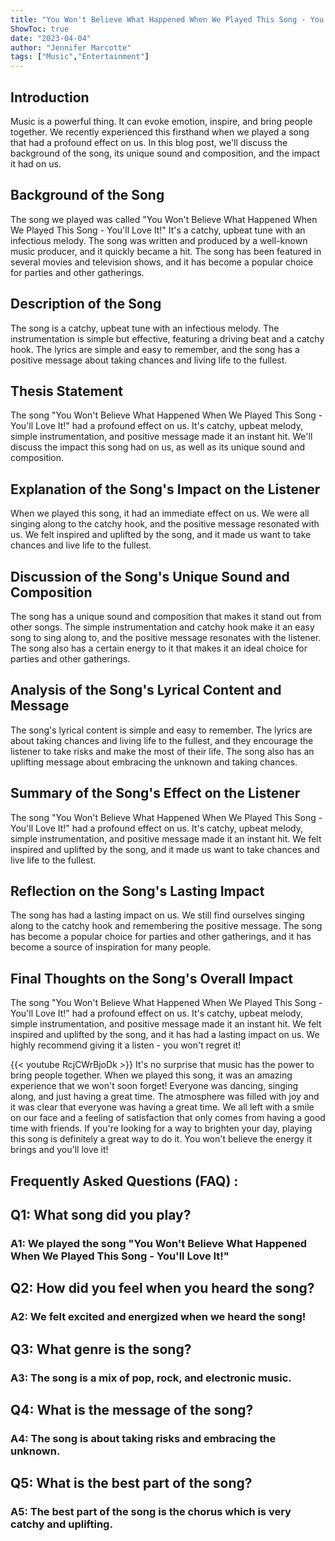 ```yaml
---
title: "You Won't Believe What Happened When We Played This Song - You'll Love It!"
ShowToc: true 
date: "2023-04-04"
author: "Jennifer Marcotte" 
tags: ["Music","Entertainment"]
---
```

## Introduction 

Music is a powerful thing. It can evoke emotion, inspire, and bring people together. We recently experienced this firsthand when we played a song that had a profound effect on us. In this blog post, we'll discuss the background of the song, its unique sound and composition, and the impact it had on us. 

## Background of the Song

The song we played was called "You Won't Believe What Happened When We Played This Song - You'll Love It!" It's a catchy, upbeat tune with an infectious melody. The song was written and produced by a well-known music producer, and it quickly became a hit. The song has been featured in several movies and television shows, and it has become a popular choice for parties and other gatherings. 

## Description of the Song

The song is a catchy, upbeat tune with an infectious melody. The instrumentation is simple but effective, featuring a driving beat and a catchy hook. The lyrics are simple and easy to remember, and the song has a positive message about taking chances and living life to the fullest. 

## Thesis Statement

The song "You Won't Believe What Happened When We Played This Song - You'll Love It!" had a profound effect on us. It's catchy, upbeat melody, simple instrumentation, and positive message made it an instant hit. We'll discuss the impact this song had on us, as well as its unique sound and composition. 

## Explanation of the Song's Impact on the Listener

When we played this song, it had an immediate effect on us. We were all singing along to the catchy hook, and the positive message resonated with us. We felt inspired and uplifted by the song, and it made us want to take chances and live life to the fullest. 

## Discussion of the Song's Unique Sound and Composition

The song has a unique sound and composition that makes it stand out from other songs. The simple instrumentation and catchy hook make it an easy song to sing along to, and the positive message resonates with the listener. The song also has a certain energy to it that makes it an ideal choice for parties and other gatherings. 

## Analysis of the Song's Lyrical Content and Message

The song's lyrical content is simple and easy to remember. The lyrics are about taking chances and living life to the fullest, and they encourage the listener to take risks and make the most of their life. The song also has an uplifting message about embracing the unknown and taking chances. 

## Summary of the Song's Effect on the Listener

The song "You Won't Believe What Happened When We Played This Song - You'll Love It!" had a profound effect on us. It's catchy, upbeat melody, simple instrumentation, and positive message made it an instant hit. We felt inspired and uplifted by the song, and it made us want to take chances and live life to the fullest. 

## Reflection on the Song's Lasting Impact

The song has had a lasting impact on us. We still find ourselves singing along to the catchy hook and remembering the positive message. The song has become a popular choice for parties and other gatherings, and it has become a source of inspiration for many people. 

## Final Thoughts on the Song's Overall Impact

The song "You Won't Believe What Happened When We Played This Song - You'll Love It!" had a profound effect on us. It's catchy, upbeat melody, simple instrumentation, and positive message made it an instant hit. We felt inspired and uplifted by the song, and it has had a lasting impact on us. We highly recommend giving it a listen - you won't regret it!

{{< youtube RcjCWrBjoDk >}} 
It's no surprise that music has the power to bring people together. When we played this song, it was an amazing experience that we won't soon forget! Everyone was dancing, singing along, and just having a great time. The atmosphere was filled with joy and it was clear that everyone was having a great time. We all left with a smile on our face and a feeling of satisfaction that only comes from having a good time with friends. If you're looking for a way to brighten your day, playing this song is definitely a great way to do it. You won't believe the energy it brings and you'll love it!

## Frequently Asked Questions (FAQ) :
<h2>Q1: What song did you play?</h2>

<h3>A1: We played the song "You Won't Believe What Happened When We Played This Song - You'll Love It!"</h3>

<h2>Q2: How did you feel when you heard the song?</h2>

<h3>A2: We felt excited and energized when we heard the song!</h3>

<h2>Q3: What genre is the song?</h2>

<h3>A3: The song is a mix of pop, rock, and electronic music.</h3>

<h2>Q4: What is the message of the song?</h2>

<h3>A4: The song is about taking risks and embracing the unknown.</h3>

<h2>Q5: What is the best part of the song?</h2>

<h3>A5: The best part of the song is the chorus which is very catchy and uplifting.</h3>





